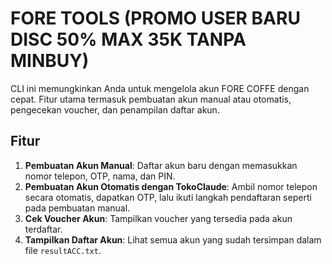 # FORE TOOLS (PROMO USER BARU DISC 50% MAX 35K TANPA MINBUY)
CLI ini memungkinkan Anda untuk mengelola akun FORE COFFE dengan cepat. Fitur utama termasuk pembuatan akun manual atau otomatis, pengecekan voucher, dan penampilan daftar akun.

## Fitur
1. **Pembuatan Akun Manual**: Daftar akun baru dengan memasukkan nomor telepon, OTP, nama, dan PIN.
2. **Pembuatan Akun Otomatis dengan TokoClaude**: Ambil nomor telepon secara otomatis, dapatkan OTP, lalu ikuti langkah pendaftaran seperti pada pembuatan manual.
3. **Cek Voucher Akun**: Tampilkan voucher yang tersedia pada akun terdaftar.
4. **Tampilkan Daftar Akun**: Lihat semua akun yang sudah tersimpan dalam file `resultACC.txt`.